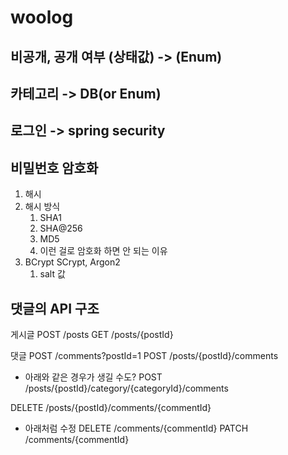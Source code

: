 # woolog

## 비공개, 공개 여부 (상태값) -> (Enum)

## 카테고리 -> DB(or Enum)

## 로그인 -> spring security

## 비밀번호 암호화
1. 해시
2. 해시 방식
   1. SHA1
   2. SHA@256
   3. MD5
   4. 이런 걸로 암호화 하면 안 되는 이유
3. BCrypt SCrypt, Argon2
   1. salt 값

## 댓글의 API 구조

게시글
POST /posts
GET /posts/{postId}

댓글
POST /comments?postId=1 
POST /posts/{postId}/comments
- 아래와 같은 경우가 생길 수도?
POST /posts/{postId}/category/{categoryId}/comments


DELETE /posts/{postId}/comments/{commentId}
- 아래처럼 수정
DELETE /comments/{commentId}
PATCH /comments/{commentId}